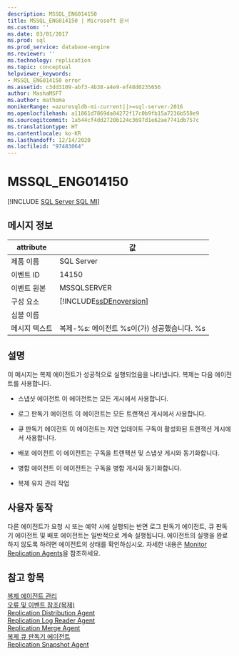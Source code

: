 ```yaml
---
description: MSSQL_ENG014150
title: MSSQL_ENG014150 | Microsoft 문서
ms.custom: ''
ms.date: 03/01/2017
ms.prod: sql
ms.prod_service: database-engine
ms.reviewer: ''
ms.technology: replication
ms.topic: conceptual
helpviewer_keywords:
- MSSQL_ENG014150 error
ms.assetid: c3dd3109-abf3-4b38-a4e9-ef48d0235656
author: MashaMSFT
ms.author: mathoma
monikerRange: =azuresqldb-mi-current||>=sql-server-2016
ms.openlocfilehash: a11861d7869da84272f17c0b9fb15a7236b558e9
ms.sourcegitcommit: 1a544cf4dd2720b124c3697d1e62ae7741db757c
ms.translationtype: HT
ms.contentlocale: ko-KR
ms.lasthandoff: 12/14/2020
ms.locfileid: "97483064"
---
```

# <a name="mssql_eng014150"></a>MSSQL_ENG014150
[!INCLUDE [SQL Server SQL MI](../../includes/applies-to-version/sql-asdbmi.md)]
    
## <a name="message-details"></a>메시지 정보  
  
|attribute|값|  
|-|-|  
|제품 이름|SQL Server|  
|이벤트 ID|14150|  
|이벤트 원본|MSSQLSERVER|  
|구성 요소|[!INCLUDE[ssDEnoversion](../../includes/ssdenoversion-md.md)]|  
|심볼 이름||  
|메시지 텍스트|복제-%s: 에이전트 %s이(가) 성공했습니다. %s|  
  
## <a name="explanation"></a>설명  
 이 메시지는 복제 에이전트가 성공적으로 실행되었음을 나타냅니다. 복제는 다음 에이전트를 사용합니다.  
  
-   스냅샷 에이전트 이 에이전트는 모든 게시에서 사용합니다.  
  
-   로그 판독기 에이전트 이 에이전트는 모든 트랜잭션 게시에서 사용합니다.  
  
-   큐 판독기 에이전트 이 에이전트는 지연 업데이트 구독이 활성화된 트랜잭션 게시에서 사용합니다.  
  
-   배포 에이전트 이 에이전트는 구독을 트랜잭션 및 스냅샷 게시와 동기화합니다.  
  
-   병합 에이전트 이 에이전트는 구독을 병합 게시와 동기화합니다.  
  
-   복제 유지 관리 작업  
  
## <a name="user-action"></a>사용자 동작  
 다른 에이전트가 요청 시 또는 예약 시에 실행되는 반면 로그 판독기 에이전트, 큐 판독기 에이전트 및 배포 에이전트는 일반적으로 계속 실행됩니다. 에이전트의 실행을 완료하지 않도록 하려면 에이전트의 상태를 확인하십시오. 자세한 내용은 [Monitor Replication Agents](../../relational-databases/replication/monitor/monitor-replication-agents.md)을 참조하세요.  
  
## <a name="see-also"></a>참고 항목  
 [복제 에이전트 관리](../../relational-databases/replication/agents/replication-agent-administration.md)   
 [오류 및 이벤트 참조&#40;복제&#41;](../../relational-databases/replication/errors-and-events-reference-replication.md)   
 [Replication Distribution Agent](../../relational-databases/replication/agents/replication-distribution-agent.md)   
 [Replication Log Reader Agent](../../relational-databases/replication/agents/replication-log-reader-agent.md)   
 [Replication Merge Agent](../../relational-databases/replication/agents/replication-merge-agent.md)   
 [복제 큐 판독기 에이전트](../../relational-databases/replication/agents/replication-queue-reader-agent.md)   
 [Replication Snapshot Agent](../../relational-databases/replication/agents/replication-snapshot-agent.md)  
  
  
